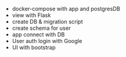 - docker-compose with app and postgresDB
- view with Flask
- create DB & migration script
- create schema for user
- app connect with DB
- User auth login with Google
- UI with bootstrap
